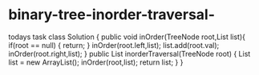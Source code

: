 # binary-tree-inorder-traversal-
todays task
class Solution {
    public void inOrder(TreeNode root,List<Integer> list){
        if(root == null) {
        return;
        }
        inOrder(root.left,list);
        list.add(root.val);
        inOrder(root.right,list);
    }
    public List<Integer> inorderTraversal(TreeNode root) {
        List<Integer> list = new ArrayList<Integer>();
        inOrder(root,list);
        return list;
    }
}
